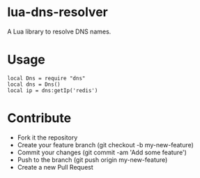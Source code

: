 # lua-dns-resolver

A Lua library to resolve DNS names.

# Usage

```
local Dns = require "dns"
local dns = Dns()
local ip = dns:getIp('redis')
```

# Contribute

* Fork it the repository
* Create your feature branch (git checkout -b my-new-feature)
* Commit your changes (git commit -am 'Add some feature')
* Push to the branch (git push origin my-new-feature)
* Create a new Pull Request